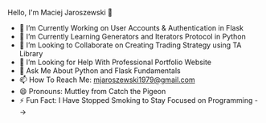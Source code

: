 Hello, I'm Maciej Jaroszewski 👋



- 🔭 I’m Currently Working on User Accounts & Authentication in Flask
- 🌱 I’m Currently Learning Generators and Iterators Protocol in Python
- 👯 I’m Looking to Collaborate on Creating Trading Strategy using TA Library 
- 🤔 I’m Looking for Help With Professional Portfolio Website
- 💬 Ask Me About Python and Flask Fundamentals
- 📫 How To Reach Me: mjaroszewski1979@gmail.com
- 😄 Pronouns: Muttley from Catch the Pigeon
- ⚡ Fun Fact: I Have Stopped Smoking to Stay Focused on Programming 
-->
